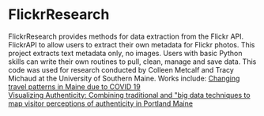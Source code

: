 # FlickrResearch
FlickrResearch provides methods for data extraction from the Flickr API. FlickrAPI to allow users to extract their own metadata for Flickr photos. This project extracts text metadata only, no images. Users with basic Python skills can write their own routines to pull, clean, manage and save data. This code was used for research conducted by Colleen Metcalf and Tracy Michaud at the University of Southern Maine. 
Works include:
[Changing travel patterns in Maine due to COVID 19](https://storymaps.arcgis.com/stories/392a2f80feeb41618e0630b375e73831)<br/>
[Visualizing Authenticity: Combining traditional and "big data techniques to map visitor perceptions of authenticity in Portland Maine](https://digitalcommons.usm.maine.edu/cgi/viewcontent.cgi?article=1018&context=thinking-matters-symposium)

